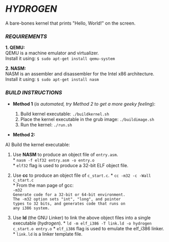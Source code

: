 # <em>HYDROGEN</em>
A bare-bones kernel that prints "Hello, World!" on the screen.  

### <em>REQUIREMENTS</em>
**1. QEMU:**  
    QEMU is a machine emulator and virtualizer.  
    Install it using: `$ sudo apt-get install qemu-system`

**2. NASM:**  
  NASM is an assembler and disassembler for the Intel x86 architecture.  
  Install it using: `$ sudo apt-get install nasm`

### <em>BUILD INSTRUCTIONS</em>  
* **Method 1** (_is automated, try Method 2 to get a more geeky feeling_):  
  
  1. Build kernel executable: `./buildkernel.sh`  
  2. Place the kernel executable in the grub image: `./buildimage.sh`  
  3. Run the kernel: `./run.sh`  

* **Method 2:**  

A) Build the kernel executable:
  1. Use **NASM** to produce an object file of `entry.asm`.  
    * ``nasm -f elf32 entry.asm -o entry.o``  
    * `elf32` flag is used to produce a 32-bit ELF object file.

  2. Use **cc** to produce an object file of `c_start.c`.
    * ``cc -m32 -c -Wall c_start.c``  
    * From the man page of gcc:  
      `-m32`  
      `Generate code for a 32-bit or 64-bit environment.`  
      `The -m32 option sets "int", "long", and pointer`  
      `types to 32 bits, and generates code that runs on`  
      `any i386 system.`  

  3. Use **ld** (the GNU Linker) to link the above object files into a single executable (*hydrogen*).
    * `ld -m elf_i386 -T link.ld -o hydrogen c_start.o entry.o`
    * `elf_i386` flag is used to emulate the elf_i386 linker.
    * `link.ld` is a linker template file.
